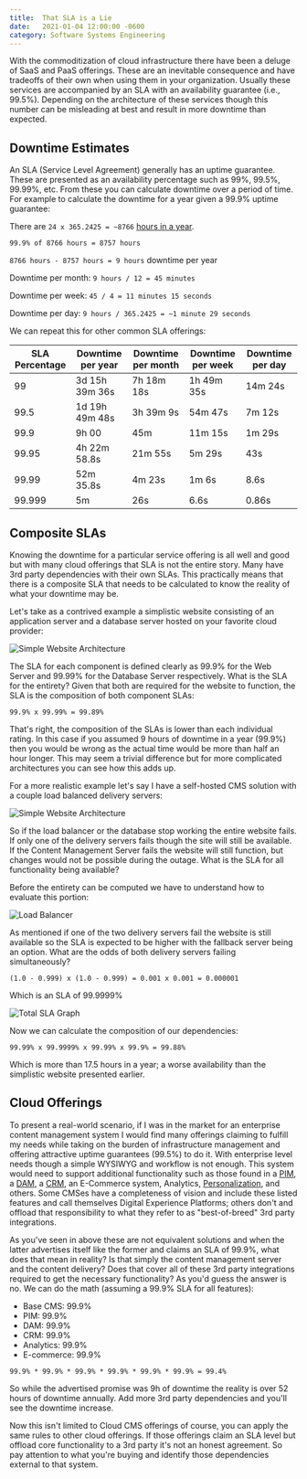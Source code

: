 ```yaml
---
title:  That SLA is a Lie
date:   2021-01-04 12:00:00 -0600
category: Software Systems Engineering
---
```


With the commoditization of cloud infrastructure there have been a deluge of SaaS and PaaS offerings.
These are an inevitable consequence and have tradeoffs of their own when using them in your organization.
Usually these services are accompanied by an SLA with an availability guarantee (i.e., 99.5%). Depending
on the architecture of these services though this number can be misleading at best and result in
more downtime than expected.

## Downtime Estimates

An SLA (Service Level Agreement) generally has an uptime guarantee. These are presented as an availability percentage
such as 99%, 99.5%, 99.99%, etc. From these you can calculate downtime over a period of time. For example to calculate
the downtime for a year given a 99.9% uptime guarantee:

There are `24 x 365.2425 = ~8766` [hours in a year](https://en.wikipedia.org/wiki/Year).

`99.9% of 8766 hours = 8757 hours`

`8766 hours - 8757 hours = 9 hours` downtime per year

Downtime per month: `9 hours / 12 = 45 minutes`

Downtime per week: `45 / 4 = 11 minutes 15 seconds`

Downtime per day: `9 hours / 365.2425 = ~1 minute 29 seconds`

We can repeat this for other common SLA offerings:

| SLA Percentage | Downtime per year | Downtime per month | Downtime per week     | Downtime per day     |
|----------------|-------------------|--------------------|-----------------------|----------------------|
| 99             | 3d 15h 39m 36s    | 7h 18m 18s         | 1h 49m 35s            | 14m 24s              |
| 99.5           | 1d 19h 49m 48s    | 3h 39m 9s          | 54m 47s               |  7m 12s              |
| 99.9           | 9h 00             | 45m                | 11m 15s               | 1m 29s               |
| 99.95          | 4h 22m 58.8s      | 21m 55s            | 5m 29s                | 43s                  |
| 99.99          | 52m 35.8s         |  4m 23s            | 1m 6s                 | 8.6s                 |
| 99.999         | 5m                | 26s                | 6.6s                  | 0.86s                |

## Composite SLAs

Knowing the downtime for a particular service offering is all well and good but with many cloud offerings
that SLA is not the entire story. Many have 3rd party dependencies with their own SLAs. This practically means
that there is a composite SLA that needs to be calculated to know the reality of what your downtime may be.

Let's take as a contrived example a simplistic website consisting of an application server and a database server hosted
on your favorite cloud provider:

![Simple Website Architecture](https://mermaid.ink/img/pako:eNpdjl1LwzAUhv9KODBQyEqTdjMJY-CYd3rjLgSbXmTLcSuapsRUnKX_3ViZF96dj-d9eAc4eIug4BhMdyL3jzrolpDbqnrCPdlh-MCw2oe1lJmc1TWZz9dkU11tN_9-cnZdAwWHwZnGJt_wo9EQT-hQg0qjNeFVg27HxPWdNRHvbBN9APVi3t6Rgumj353bA6gYerxA28akbu6Pwin08Nt6Kk-hM-2z9-4STCuoAT5B8UXGZZHnbMlyIXjJCgrndGYy4zwvF0tRFuymEGKk8DUZ2PgNoYlUGg?type=png "Simple Website Architecture")

The SLA for each component is defined clearly as 99.9% for the Web Server and 99.99% for the Database Server respectively. What is the SLA for the entirety? Given that both are required for the website to function, the
SLA is the composition of both component SLAs:

`99.9% x 99.99% = 99.89%`

That's right, the composition of the SLAs is lower than each individual rating. In this case if you assumed 9 hours of
downtime in a year (99.9%) then you would be wrong as the actual time would be more than half an hour longer. This may
seem a trivial difference but for more complicated architectures you can see how this adds up.

For a more realistic example let's say I have a self-hosted CMS solution with a couple load balanced delivery servers:

![Simple Website Architecture](https://mermaid.ink/img/pako:eNqNkM1ugzAQhF8FrRSplUgUftLEVpUDcW9waW_FOWzATVDBRo6pShHvXocI0qqX-rSz_nZ2NR1kKhdA4aixPjnxM9dcOk4cpbHC3ImwRJkJ_XjQW0IWhMz2V2DHvDTdKWmENA4TZfEhdDtSs_1E-f-gWJTeMTR4wLO4LbofPZKbRYISj6Ky5R-TOJrPt_aqX8qfjrWSRdNRP1UyCHChErrCIrdZdJcPDuZkV3GgtsxRv3PgsrdcU-doxFNeGKWBvmF5Fi5gY9RLKzOgRjdihFiBNtdqosQwlFwTH4J3oUb5qlQ1DloJtINPoF6wCFbLTRj4XugFwWYdutDatr-69AMS2rdePpDeha_BwOu_AcPujng?type=png "Simple Website Architecture")

So if the load balancer or the database stop working the entire website fails. If only one of the delivery servers
fails though the site will still be available. If the Content Management Server fails the website will still function,
but changes would not be possible during the outage. What is the SLA for all functionality being available?

Before the entirety can be computed we have to understand how to evaluate this portion:

![Load Balancer](https://mermaid.ink/img/pako:eNqNkEFvgzAMhf8KstQbRaUFmkRTD5Td2GW7jfTgEW9FgwRlYRqr-O_LqKi0225-9vcs-12gNopAwJvF_hyUj9JKHQRlXpUGVZBji7ome_diD5xHnK9OV-BYxFV1NNqRdkFBbfNJdlyo1elGbf9Blfl6ffAL_6gthNCR7bBR_rrL70SCO1NHEoQvFdp3CVJPnht6hY7uVeOMBfGK7QeFgIMzT6OuQTg70AIVDfpPuxtFs-nhmsEcRQg96mdjusXoJYgLfIGIecQylrJ0wzK-YzHfhzD6drKPeJKmWbJJdhmbQvie7fH0A7-hbUE?type=png "Load Balancer")

As mentioned if one of the two delivery servers fail the website is still available so the SLA is expected to be higher
with the fallback server being an option. What are the odds of both delivery servers failing simultaneously?

`(1.0 - 0.999) x (1.0 - 0.999) = 0.001 x 0.001 = 0.000001`

Which is an SLA of 99.9999%

![Total SLA Graph](https://mermaid.ink/img/pako:eNqNkcFuwjAMhl8lsoS0SQU1gVJaTRxKdmsv220tB9NkUI0mKKTTGOLdl7V0ZdplN__259-WfYZSCwkxbA0ediR9KkyhCEmTPNUoSIJ7VKU0DxuzjKJJFI3WHXBsNl3HipO8rQw14pI0z1daWaks4XJfvUtz6j1G6xuO_YOTSnQBT_I7jhY3eJTDRvdXbJUNXhkq3MrahX_c0mQ8XroFfyl2teDUSZ70it2qrBXgQS1NjZVwRzt_FwqwOzeqgNiFAs1bAYW6OK45CLTyUVRWG4hfcX-UHmBj9fNJlRBb08ge4hW6c9Y_lGybsu417Yc8OKB60bruG52E-AwfEFM2oWwRhP6CBgFl_jTw4OTSfjAJp0HIwtl8Posou3jw2RrQyxeTMppi?type=png "Total SLA")

Now we can calculate the composition of our dependencies:

`99.99% x 99.9999% x 99.99% x 99.9% = 99.88%`

Which is more than 17.5 hours in a year; a worse availability than the simplistic website presented earlier.

## Cloud Offerings

To present a real-world scenario, if I was in the market for an enterprise content management system I would find many
offerings claiming to fulfill my needs while taking on the burden of infrastructure management and
offering attractive uptime guarantees (99.5%) to do it. With enterprise level needs though a simple WYSIWYG and workflow is not enough. This system would need to support additional functionality such as those found in a [PIM](https://en.wikipedia.org/wiki/Product_information_management),
a [DAM](https://en.wikipedia.org/wiki/Digital_asset_management), a [CRM](https://en.wikipedia.org/wiki/Customer_relationship_management), an E-Commerce system, Analytics, [Personalization](https://en.wikipedia.org/wiki/Personalization#Web_pages), and others. Some CMSes have a completeness of vision and include these listed features
and call themselves Digital Experience Platforms; others don't and offload that responsibility to what they
refer to as "best-of-breed" 3rd party integrations.

As you've seen in above these are not equivalent solutions and when the latter advertises itself
like the former and claims an SLA of 99.9%, what does that mean in reality? Is that simply the content
management server and the content delivery? Does that cover all of these 3rd party integrations required
to get the necessary functionality? As you'd guess the answer is no. We can do the math (assuming
a 99.9% SLA for all features):

- Base CMS: 99.9%
- PIM: 99.9%
- DAM: 99.9%
- CRM: 99.9%
- Analytics: 99.9%
- E-commerce: 99.9%

`99.9% * 99.9% * 99.9% * 99.9% * 99.9% * 99.9% = 99.4%`

So while the advertised promise was 9h of downtime the reality is over 52 hours of downtime annually.
Add more 3rd party dependencies and you'll see the downtime increase.

Now this isn't limited to Cloud CMS offerings of course, you can apply the same rules to other cloud offerings.
If those offerings claim an SLA level but offload core functionality to a 3rd party it's not an honest agreement.
So pay attention to what you're buying and identify those dependencies external to that system.
